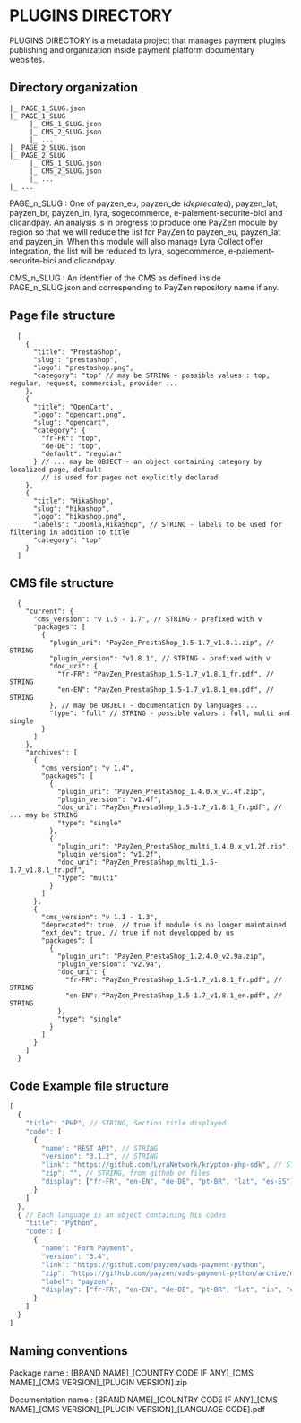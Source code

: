 # PLUGINS DIRECTORY

PLUGINS DIRECTORY is a metadata project that manages payment plugins publishing and organization inside payment platform documentary websites.

## Directory organization

```
|_ PAGE_1_SLUG.json
|_ PAGE_1_SLUG
     |_ CMS_1_SLUG.json
     |_ CMS_2_SLUG.json
     |_ ...
|_ PAGE_2_SLUG.json
|_ PAGE_2_SLUG
     |_ CMS_1_SLUG.json
     |_ CMS_2_SLUG.json
     |_ ...
|_ ...
```

PAGE\_n\_SLUG : One of payzen\_eu, payzen\_de (_deprecated_), payzen\_lat, payzen\_br, payzen\_in, lyra, sogecommerce, e-paiement-securite-bici and clicandpay.
An analysis is in progress to produce one PayZen module by region so that we will reduce the list for PayZen to payzen\_eu, payzen\_lat and payzen\_in. When this module will also manage Lyra Collect offer integration, the list will be reduced to lyra, sogecommerce, e-paiement-securite-bici and clicandpay.

CMS\_n\_SLUG : An identifier of the CMS as defined inside PAGE\_n\_SLUG.json and correspending to PayZen repository name if any.

## Page file structure

```
  [
    {
      "title": "PrestaShop",
      "slug": "prestashop",
      "logo": "prestashop.png",
      "category": "top" // may be STRING - possible values : top, regular, request, commercial, provider ...
    },
    {
      "title": "OpenCart",
      "logo": "opencart.png",
      "slug": "opencart",
      "category": {
        "fr-FR": "top",
        "de-DE": "top",
        "default": "regular"
      } // ... may be OBJECT - an object containing category by localized page, default
        // is used for pages not explicitly declared
    },
    {
      "title": "HikaShop",
      "slug": "hikashop",
      "logo": "hikashop.png",
      "labels": "Joomla,HikaShop", // STRING - labels to be used for filtering in addition to title
      "category": "top"
    }
  ]
```

## CMS file structure

```
  {
    "current": {
      "cms_version": "v 1.5 - 1.7", // STRING - prefixed with v
      "packages": [
        {
          "plugin_uri": "PayZen_PrestaShop_1.5-1.7_v1.8.1.zip", // STRING
          "plugin_version": "v1.8.1", // STRING - prefixed with v
          "doc_uri": {
            "fr-FR": "PayZen_PrestaShop_1.5-1.7_v1.8.1_fr.pdf", // STRING
            "en-EN": "PayZen_PrestaShop_1.5-1.7_v1.8.1_en.pdf", // STRING
          }, // may be OBJECT - documentation by languages ...
          "type": "full" // STRING - possible values : full, multi and single
        }
      ]
    },
    "archives": [
      {
        "cms_version": "v 1.4",
        "packages": [
          {
            "plugin_uri": "PayZen_PrestaShop_1.4.0.x_v1.4f.zip",
            "plugin_version": "v1.4f",
            "doc_uri": "PayZen_PrestaShop_1.5-1.7_v1.8.1_fr.pdf", // ... may be STRING
            "type": "single"
          },
          {
            "plugin_uri": "PayZen_PrestaShop_multi_1.4.0.x_v1.2f.zip",
            "plugin_version": "v1.2f",
            "doc_uri": "PayZen_PrestaShop_multi_1.5-1.7_v1.8.1_fr.pdf",
            "type": "multi"
          }
        ]
      },
      {
        "cms_version": "v 1.1 - 1.3",
        "deprecated": true, // true if module is no longer maintained
        "ext_dev": true, // true if not developped by us
        "packages": [
          {
            "plugin_uri": "PayZen_PrestaShop_1.2.4.0_v2.9a.zip",
            "plugin_version": "v2.9a",
            "doc_uri": {
              "fr-FR": "PayZen_PrestaShop_1.5-1.7_v1.8.1_fr.pdf", // STRING
              "en-EN": "PayZen_PrestaShop_1.5-1.7_v1.8.1_en.pdf", // STRING
            },
            "type": "single"
          }
        ]
      }
    ]
  }
```
## Code Example file structure
``` javascript
[
  {
    "title": "PHP", // STRING, Section title displayed
    "code": [
      {
        "name": "REST API", // STRING
        "version": "3.1.2", // STRING
        "link": "https://github.com/LyraNetwork/krypton-php-sdk", // STRING
        "zip": "", // STRING, from github or files
        "display": ["fr-FR", "en-EN", "de-DE", "pt-BR", "lat", "es-ES"] // ARRAY, langs where the code is displayed
      }
    ]
  },
  { // Each language is an object containing his codes
    "title": "Python",
    "code": [
      {
        "name": "Form Payment",
        "version": "3.4",
        "link": "https://github.com/payzen/vads-payment-python",
        "zip": "https://github.com/payzen/vads-payment-python/archive/master.zip",
        "label": "payzen",
        "display": ["fr-FR", "en-EN", "de-DE", "pt-BR", "lat", "in", "es-ES"]
      }
    ]
  }
]
```

## Naming conventions

Package name : [BRAND NAME]\_[COUNTRY CODE IF ANY]\_[CMS NAME]\_[CMS VERSION]\_[PLUGIN VERSION].zip

Documentation name : [BRAND NAME]\_[COUNTRY CODE IF ANY]\_[CMS NAME]\_[CMS VERSION]\_[PLUGIN VERSION]\_[LANGUAGE CODE].pdf
